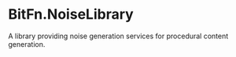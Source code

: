 BitFn.NoiseLibrary
======
A library providing noise generation services for procedural content generation.
